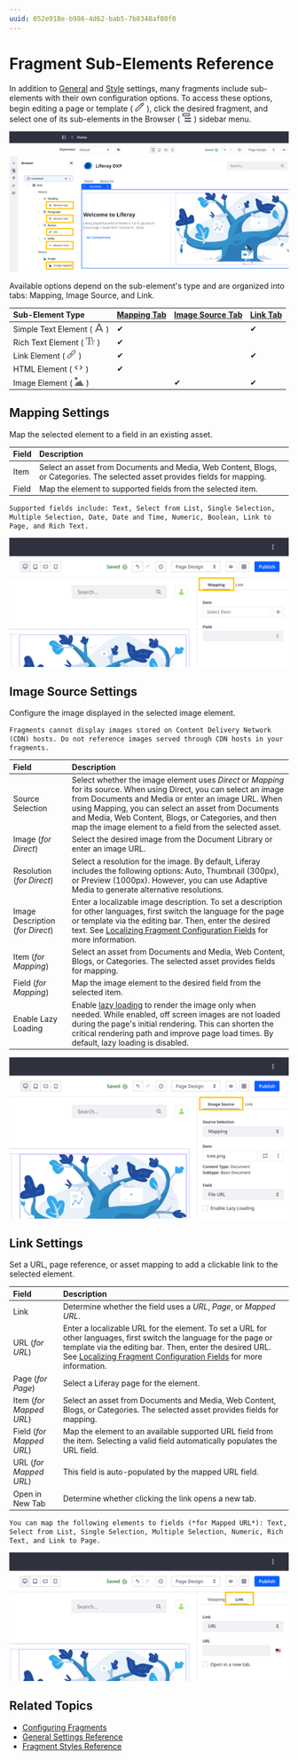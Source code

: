 ```yaml
---
uuid: 052e918e-b986-4d62-bab5-7b8348af80f0
---
```

# Fragment Sub-Elements Reference

In addition to [General](./general-settings-reference.md) and [Style](./styles-reference.md) settings, many fragments include sub-elements with their own configuration options. To access these options, begin editing a page or template ( ![Edit Icon](../../../../../images/icon-edit.png) ), click the desired fragment, and select one of its sub-elements in the Browser ( ![Browser Icon](../../../../../images/icon-hierarchy.png) ) sidebar menu.

![Many fragments include sub-elements with their own configuration options.](./fragment-sub-elements-reference/images/01.png)

Available options depend on the sub-element's type and are organized into tabs: Mapping, Image Source, and Link.

| Sub-Element Type | [Mapping Tab](#mapping-settings) | [Image Source Tab](#image-source-settings) | [Link Tab](#link-settings) |
| :--- | :--- | :--- | :--- |
| Simple Text Element ( ![Simple Text Icon](../../../../../images/icon-text2.png) ) | &#10004; | | &#10004; |
| Rich Text Element ( ![Rich Text Icon](../../../../../images/icon-text.png) ) | &#10004; | | |
| Link Element ( ![Link Icon](../../../../../images/icon-link.png) ) | &#10004; | | &#10004; |
| HTML Element ( ![HTML Icon](../../../../../images/icon-code.png) ) | &#10004; | | |
| Image Element ( ![Image Icon](../../../../../images/icon-picture.png) ) | | &#10004; | &#10004; |

## Mapping Settings

Map the selected element to a field in an existing asset.

| Field | Description |
| :--- | :--- |
| Item  | Select an asset from Documents and Media, Web Content, Blogs, or Categories. The selected asset provides fields for mapping. |
| Field | Map the element to supported fields from the selected item. |

```{note}
Supported fields include: Text, Select from List, Single Selection, Multiple Selection, Date, Date and Time, Numeric, Boolean, Link to Page, and Rich Text.
```

![Access a sub-element's Mapping settings in the Browser panel of the editing sidebar menu.](./fragment-sub-elements-reference/images/02.png)

## Image Source Settings

Configure the image displayed in the selected image element.

```{warning}
Fragments cannot display images stored on Content Delivery Network (CDN) hosts. Do not reference images served through CDN hosts in your fragments. 
```

| Field | Description |
| :--- | :--- |
| Source Selection | Select whether the image element uses *Direct* or *Mapping* for its source. When using Direct, you can select an image from Documents and Media or enter an image URL. When using Mapping, you can select an asset from Documents and Media, Web Content, Blogs, or Categories, and then map the image element to a field from the selected asset. |
| Image (*for Direct*) | Select the desired image from the Document Library or enter an image URL. |
| Resolution (*for Direct*) | Select a resolution for the image. By default, Liferay includes the following options: Auto, Thumbnail (300px), or Preview (1000px). However, you can use Adaptive Media to generate alternative resolutions. <!--TASK: Link to article when finished.--> |
| Image Description (*for Direct*) | Enter a localizable image description. To set a description for other languages, first switch the language for the page or template via the editing bar. Then, enter the desired text. See [Localizing Fragment Configuration Fields](./localizing-fragment-configuration-fields.md) for more information. |
| Item (*for Mapping*) | Select an asset from Documents and Media, Web Content, Blogs, or Categories. The selected asset provides fields for mapping. |
| Field (*for Mapping*) | Map the image element to the desired field from the selected item. |
| Enable Lazy Loading | Enable [lazy loading](https://developer.mozilla.org/en-US/docs/Web/Performance/Lazy_loading) to render the image only when needed. While enabled, off screen images are not loaded during the page's initial rendering. This can shorten the critical rendering path and improve page load times. By default, lazy loading is disabled. |

![Access a sub-element's Image Source settings in the Browser panel of the editing sidebar menu.](./fragment-sub-elements-reference/images/03.png)

## Link Settings

Set a URL, page reference, or asset mapping to add a clickable link to the selected element.

| Field | Description |
| :--- | :--- |
| Link | Determine whether the field uses a *URL*, *Page*, or *Mapped URL*. |
| URL (*for URL*) | Enter a localizable URL for the element. To set a URL for other languages, first switch the language for the page or template via the editing bar. Then, enter the desired URL. See [Localizing Fragment Configuration Fields](./localizing-fragment-configuration-fields.md) for more information. |
| Page (*for Page*) | Select a Liferay page for the element. |
| Item (*for Mapped URL*) | Select an asset from Documents and Media, Web Content, Blogs, or Categories. The selected asset provides fields for mapping. |
| Field (*for Mapped URL*) | Map the element to an available supported URL field from the item. Selecting a valid field automatically populates the URL field. |
| URL (*for Mapped URL*) | This field is auto-populated by the mapped URL field. |
| Open in New Tab | Determine whether clicking the link opens a new tab. |

```{note}
You can map the following elements to fields (*for Mapped URL*): Text, Select from List, Single Selection, Multiple Selection, Numeric, Rich Text, and Link to Page.
```

![Access a sub-element's Link settings in the Browser panel of the editing sidebar menu.](./fragment-sub-elements-reference/images/04.png)

## Related Topics

* [Configuring Fragments](../configuring-fragments.md)
* [General Settings Reference](./general-settings-reference.md)
* [Fragment Styles Reference](./styles-reference.md)
